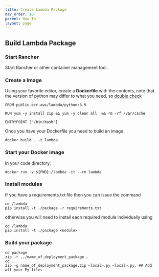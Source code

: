 ```yaml
---
title: Create Lambda Package
nav_order: 10
parent: How To
layout: page
---
```



## Build Lambda Package

### Start Rancher
Start Rancher or other container management tool.

### Create a Image
 Using your favorite editor, create a **Dockerfile** with the contents, note that the version of python may differ to what you need, so [double check](https://gallery.ecr.aws/lambda/python)
 
```
FROM public.ecr.aws/lambda/python:3.9

RUN yum -y install zip && yum -y clean all  && rm -rf /var/cache

ENTRYPOINT ["/bin/bash"]
```

Once you have your Dockerfile you need to build an image.

``` docker build . -t lambda ```

### Start your Docker image
In your code directory: 

```docker run -v ${PWD}:/lambda -it --rm lambda```


### Install modules

If you have a requirements.txt file then you can issue the command 

```
cd /lambda
pip install -t ./package -r requirements.txt
``` 

otherwise you will need to install each required module individually using 

```
cd /lambda
pip install -t ./package <module>
```

### Build your package

```
cd package
zip -r ../name_of_deployment_package .
cd ..
zip -g name_of_deployment_package.zip <local>.py <local>.py. ## Add all your Py files
```
